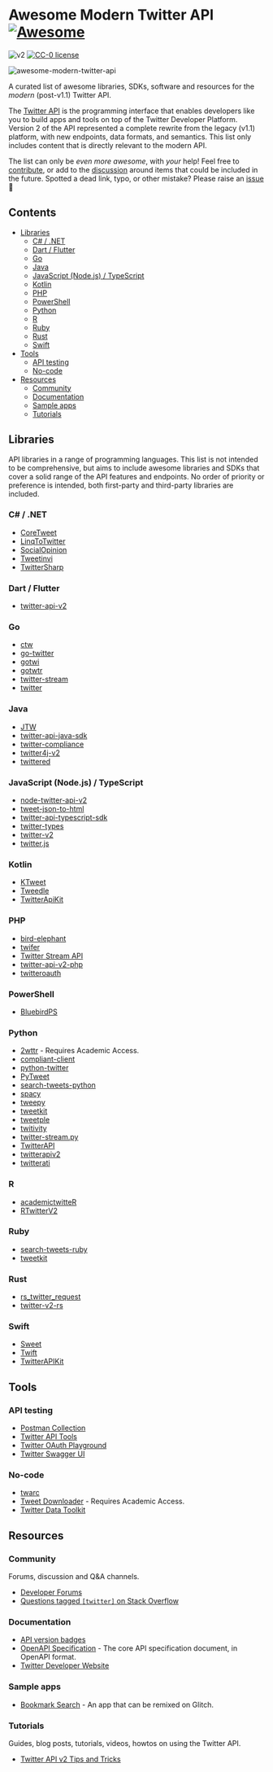 <!--lint disable awesome-git-repo-age-->

# Awesome Modern Twitter API [![Awesome](https://awesome.re/badge.svg)](https://awesome.re)

![v2](https://img.shields.io/endpoint?url=https%3A%2F%2Ftwbadges.glitch.me%2Fbadges%2Fv2) [![CC-0 license](https://img.shields.io/badge/License-CC--0-blue.svg)](https://creativecommons.org/licenses/by-nd/4.0)

![awesome-modern-twitter-api](https://socialify.git.ci/andypiper/awesome-modern-twitter-api/image?description=1&descriptionEditable=A%20curated%20list%20of%20apps%20built%20with%2C%20and%20libraries%20for%20using%2C%20the%20modern%20Twitter%20API&font=KoHo&logo=https%3A%2F%2Fraw.githubusercontent.com%2Fandypiper%2Fawesome-modern-twitter-api%2Fmain%2Fdocs%2Fimg%2Fawesome-modern-twitter-api.svg&name=1&pattern=Charlie%20Brown&stargazers=1&theme=Dark)

A curated list of awesome libraries, SDKs, software and resources for the _modern_ (post-v1.1) Twitter API.

The [Twitter API](https://developer.twitter.com/) is the programming interface that enables developers like you to build apps and tools on top of the Twitter Developer Platform. Version 2 of the API represented a complete rewrite from the legacy (v1.1) platform, with new endpoints, data formats, and semantics. This list only includes content that is directly relevant to the modern API.

The list can only be _even more awesome_, with _your_ help! Feel free to [contribute](contributing.md), or add to the [discussion](https://github.com/andypiper/awesome-modern-twitter-api/discussions) around items that could be included in the future. Spotted a dead link, typo, or other mistake? Please raise an [issue](https://andypiper/awesome-modern-twitter-api/issues) 🙌

## Contents

- [Libraries](#libraries)
  - [C# / .NET](#c--net)
  - [Dart / Flutter](#dart--flutter)
  - [Go](#go)
  - [Java](#java)
  - [JavaScript (Node.js) / TypeScript](#javascript-nodejs--typescript)
  - [Kotlin](#kotlin)
  - [PHP](#php)
  - [PowerShell](#powershell)
  - [Python](#python)
  - [R](#r)
  - [Ruby](#ruby)
  - [Rust](#rust)
  - [Swift](#swift)
- [Tools](#tools)
  - [API testing](#api-testing)
  - [No-code](#no-code)
- [Resources](#resources)
  - [Community](#community)
  - [Documentation](#documentation)
  - [Sample apps](#sample-apps)
  - [Tutorials](#tutorials)

## Libraries

API libraries in a range of programming languages. This list is not intended to be comprehensive, but aims to include awesome libraries and SDKs that cover a solid range of the API features and endpoints. No order of priority or preference is intended, both first-party and third-party libraries are included.

### C# / .NET

- [CoreTweet](https://github.com/CoreTweet/CoreTweet)
- [LinqToTwitter](https://github.com/JoeMayo/LinqToTwitter)
- [SocialOpinion](https://github.com/jamiemaguiredotnet/SocialOpinion-Public)
- [Tweetinvi](https://github.com/linvi/tweetinvi)
- [TwitterSharp](https://github.com/Xwilarg/TwitterSharp)

### Dart / Flutter

- [twitter-api-v2](https://github.com/twitter-dart/twitter-api-v2)

### Go

- [ctw](https://github.com/0dayfall/ctw)
- [go-twitter](https://github.com/g8rswimmer/go-twitter)
- [gotwi](https://github.com/michimani/gotwi)
- [gotwtr](https://github.com/sivchari/gotwtr)
- [twitter-stream](https://github.com/Fallenstedt/twitter-stream)
- [twitter](https://github.com/creachadair/twitter)

### Java

- [JTW](https://github.com/uakihir0/jtw)
- [twitter-api-java-sdk](https://github.com/twitterdev/twitter-api-java-sdk)
- [twitter-compliance](https://github.com/UCL/twitter-compliance)
- [twitter4j-v2](https://github.com/takke/twitter4j-v2)
- [twittered](https://github.com/redouane59/twittered)

### JavaScript (Node.js) / TypeScript

- [node-twitter-api-v2](https://github.com/PLhery/node-twitter-api-v2)
- [tweet-json-to-html](https://github.com/wdl/tweet-json-to-html)
- [twitter-api-typescript-sdk](https://github.com/twitterdev/twitter-api-typescript-sdk)
- [twitter-types](https://github.com/twitterjs/twitter-types)
- [twitter-v2](https://github.com/HunterLarco/twitter-v2)
- [twitter.js](https://github.com/twitterjs/twitter.js)

### Kotlin

- [KTweet](https://github.com/ChromasIV/KTweet)
- [Tweedle](https://github.com/tyczj/Tweedle)
- [TwitterApiKit](https://github.com/kojofosu/TwitterApiKit)

### PHP

- [bird-elephant](https://github.com/danieldevine/bird-elephant)
- [twifer](https://github.com/ferrysyahrinal/twifer)
- [Twitter Stream API](https://github.com/redwebcreation/twitter-stream-api)
- [twitter-api-v2-php](https://github.com/noweh/twitter-api-v2-php)
- [twitteroauth](https://github.com/abraham/twitteroauth)

### PowerShell

- [BluebirdPS](https://github.com/thedavecarroll/BluebirdPS)

### Python

- [2wttr](https://github.com/simonlindgren/2wttr) - Requires Academic Access.
- [compliant-client](https://github.com/twitterdev/compliant-client)
- [python-twitter](https://github.com/sns-sdks/python-twitter)
- [PyTweet](https://github.com/TheFarGG/PyTweet)
- [search-tweets-python](https://github.com/twitterdev/search-tweets-python)
- [spacy](https://github.com/madaragon/spacy)
- [tweepy](https://github.com/tweepy/tweepy)
- [tweetkit](https://github.com/ysenarath/tweetkit)
- [tweetple](https://github.com/dapivei/tweetple)
- [twitivity](https://github.com/twitivity/twitivity)
- [twitter-stream.py](https://github.com/twitivity/twitter-stream.py)
- [TwitterAPI](https://github.com/geduldig/TwitterAPI)
- [twitterapiv2](https://github.com/Preocts/twitterapiv2)
- [twitterati](https://github.com/JeannieDaniel/twitterati)

### R

- [academictwitteR](https://github.com/cjbarrie/academictwitteR)
- [RTwitterV2](https://github.com/MaelKubli/RTwitterV2)

### Ruby

- [search-tweets-ruby](https://github.com/twitterdev/search-tweets-ruby)
- [tweetkit](https://github.com/julianfssen/tweetkit)

### Rust

- [rs_twitter_request](https://github.com/SkoogJacob/rs_twitter_request)
- [twitter-v2-rs](https://github.com/jpopesculian/twitter-v2-rs)

### Swift

- [Sweet](https://github.com/zunda-pixel/Sweet)
- [Twift](https://github.com/daneden/Twift/)
- [TwitterAPIKit](https://github.com/mironal/TwitterAPIKit)

## Tools

### API testing

- [Postman Collection](https://t.co/twitter-api-postman)
- [Twitter API Tools](https://developer.twitter.com/apitools/)
- [Twitter OAuth Playground](https://oauth-playground.glitch.me/)
- [Twitter Swagger UI](https://snowcait.github.io/twitter-swagger-ui/)

### No-code

- [twarc](https://twarc-project.readthedocs.io/en/latest/twarc2_en_us/)
- [Tweet Downloader](https://developer.twitter.com/apitools/downloader) - Requires Academic Access.
- [Twitter Data Toolkit](https://github.com/shohil-kishore/twitter-data-toolkit)

## Resources

### Community

Forums, discussion and Q&A channels.

- [Developer Forums](https://twittercommunity.com)
- [Questions tagged `[twitter]` on Stack Overflow](https://stackoverflow.com/questions/tagged/twitter)

### Documentation

- [API version badges](https://twbadges.glitch.me/)
- [OpenAPI Specification](https://api.twitter.com/2/openapi.json) - The core API specification document, in OpenAPI format.
- [Twitter Developer Website](https://developer.twitter.com/docs)

### Sample apps

- [Bookmark Search](https://bookmarksearch.glitch.me/) - An app that can be remixed on Glitch.

### Tutorials

Guides, blog posts, tutorials, videos, howtos on using the Twitter API.

- [Twitter API v2 Tips and Tricks](https://www.postman.com/apihandyman/workspace/twitter-api-v2-tips-and-tricks/overview)
